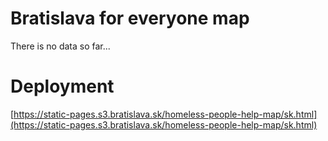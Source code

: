 # Bratislava for everyone map

There is no data so far...

# Deployment

[https://static-pages.s3.bratislava.sk/homeless-people-help-map/sk.html](https://static-pages.s3.bratislava.sk/homeless-people-help-map/sk.html)
